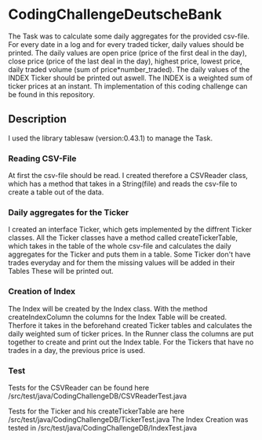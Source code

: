 # CodingChallengeDeutscheBank
The Task was to calculate some daily aggregates for the provided csv-file. For every date in a log and for every traded ticker, daily values should be printed. The daily values are open price (price of the first deal in the day), close price (price of the last deal in the day), highest price, lowest price, daily traded volume (sum of price*number_traded). The daily values of the INDEX Ticker should be printed out aswell. The INDEX is a weighted sum of ticker prices at an instant. Th implementation of this coding challenge can be found in this repository.
## Description
I used the library tablesaw (version:0.43.1) to manage the Task.

### Reading CSV-File
At first the csv-file should be read. I created therefore a CSVReader class, which has a method that takes in a String(file) and reads the csv-file to create a table out of the data.

### Daily aggregates for the Ticker
I created an interface  Ticker, which gets implemented by the diffrent Ticker classes. All the Ticker classes have a method called createTickerTable, which takes in the table of the whole csv-file and calculates the daily aggregates for the Ticker and puts them in a table. Some Ticker don't have trades everyday and for them the missing values will be added in their Tables These will be printed out.

### Creation of Index
The Index will be created by the Index class. With the method createIndexColumn the columns for the Index Table will be created. Therfore it takes in the beforehand created Ticker tables and calculates the daily weighted sum of ticker prices. In the Runner class the columns are put together to create and print out the Index table. For the Tickers that have no trades in a day, the previous price is used.

### Test
Tests for the CSVReader can be found here /src/test/java/CodingChallengeDB/CSVReaderTest.java

Tests for the Ticker and his createTickerTable are here /src/test/java/CodingChallengeDB/TickerTest.java
The Index Creation was tested in /src/test/java/CodingChallengeDB/IndexTest.java
